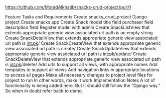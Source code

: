 https://github.com/MoradAlkhatib/snacks-crud-project/pull/1


Feature Tasks and Requirements
Create snacks_crud_project Django project
Create snacks app
Create Snack model
title field
purchaser field
description field
Register model with admin
Create SnackListView that extends appropriate generic view
associated url path is an empty string
Create SnackDetailView that extends appropriate generic view
associated url path is <int:pk>/
Create SnackCreateView that extends appropriate generic view
associated url path is create/
Create SnackUpdateView that extends appropriate generic view
associated url path is <int:pk>/update/
Create SnackDeleteView that extends appropriate generic view
associated url path is <int:pk>/delete/
Add urls to support all views, with appropriate names
Add templates to support all views
Add navigation links in appropriate locations to access all pages
Make all necessary changes to project level files for project to run
In other words, make it work
Implementation Notes
A lot of functionality is being added here. But it should still follow the “Django way.” So when in doubt refer back to demo.